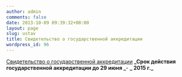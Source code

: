 ```yaml
---
author: admin
comments: false
date: 2013-10-09 09:39:32+00:00
layout: page
slug: ustav
title: Свидетельство о государственной аккредитации
wordpress_id: 96
---
```


[Свидетельство о государственной аккредитации](http://www.cm-spb.ru/cms/wp-content/uploads/2013/10/A-credit.pdf)
**_Срок действия государственной аккредитации до 29 июня _**- **_ 2015 г._**
